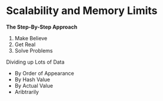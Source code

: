 Scalability and Memory Limits
=============================

**The Step-By-Step Approach**

1. Make Believe
2. Get Real
3. Solve Problems

Dividing up Lots of Data   
* By Order of Appearance
* By Hash Value
* By Actual Value
* Aribtrarily
